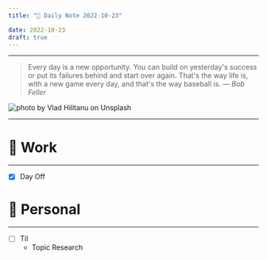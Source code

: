 ```yaml
---
title: "🌱 Daily Note 2022-10-23"

date: 2022-10-23
draft: true
---
```



---

> Every day is a new opportunity. You can build on yesterday's success or put its failures behind and start over again. That's the way life is, with a new game every day, and that's the way baseball is.
> — <cite>Bob Feller</cite>

![photo by Vlad Hilitanu on Unsplash](https://images.unsplash.com/photo-1593069567131-53a0614dde1d?crop=entropy&cs=tinysrgb&fm=jpg&ixid=MnwzNjM5Nzd8MHwxfHJhbmRvbXx8fHx8fHx8fDE2NjY1MTcyMjk&ixlib=rb-4.0.3&q=80&w=500&h=500)

---


# 💼 Work
---
- [x] Day Off


# 🌱 Personal
---
- [ ] Til
	-  Topic Research 
